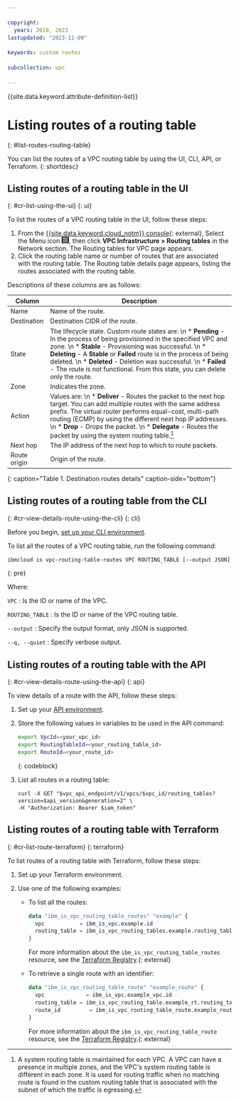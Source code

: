 ```yaml
---

copyright:
  years: 2020, 2023
lastupdated: "2023-11-09"

keywords: custom routes

subcollection: vpc

---
```


{{site.data.keyword.attribute-definition-list}}

# Listing routes of a routing table
{: #list-routes-routing-table}

You can list the routes of a VPC routing table by using the UI, CLI, API, or Terraform.
{: shortdesc}

## Listing routes of a routing table in the UI
{: #cr-list-using-the-ui}
{: ui}

To list the routes of a VPC routing table in the UI, follow these steps:

1. From the [{{site.data.keyword.cloud_notm}} console](/login){: external}, Select the Menu icon ![Navigation Menu](/images/menu_icon.png), then click **VPC Infrastructure > Routing tables** in the Network section. The Routing tables for VPC page appears.
1. Click the routing table name or number of routes that are associated with the routing table. The Routing table details page appears, listing the routes associated with the routing table.

Descriptions of these columns are as follows:

| Column | Description |
|-------|-------------|
| Name  | Name of the route. |
| Destination | Destination CIDR of the route. |
| State | The lifecycle state. Custom route states are:  \n * **Pending** - In the process of being provisioned in the specified VPC and zone.  \n * **Stable** - Provisioning was successful.  \n * **Deleting** - A **Stable** or **Failed** route is in the process of being deleted.  \n * **Deleted** - Deletion was successful.  \n * **Failed** - The route is not functional. From this state, you can delete only the route.|
| Zone  |  Indicates the zone. |
| Action | Values are:  \n * **Deliver** - Routes the packet to the next hop target. You can add multiple routes with the same address prefix. The virtual router performs equal-cost, multi-path routing (ECMP) by using the different next hop IP addresses.  \n * **Drop** - Drops the packet.  \n * **Delegate** - Routes the packet by using the system routing table.[^fn1] |
| Next hop | The IP address of the next hop to which to route packets. |
| Route origin | Origin of the route. |
{: caption="Table 1. Destination routes details" caption-side="bottom"}

[^fn1]: A system routing table is maintained for each VPC. A VPC can have a presence in multiple zones, and the VPC's system routing table is different in each zone. It is used for routing traffic when no matching route is found in the custom routing table that is associated with the subnet of which the traffic is egressing.

## Listing routes of a routing table from the CLI
{: #cr-view-details-route-using-the-cli}
{: cli}

Before you begin, [set up your CLI environment](/docs/vpc?topic=vpc-set-up-environment&interface=cli).

To list all the routes of a VPC routing table, run the following command:

```sh
ibmcloud is vpc-routing-table-routes VPC ROUTING_TABLE [--output JSON] [-q, --quiet]
```
{: pre}

Where:

`VPC`
:   Is the ID or name of the VPC.

`ROUTING_TABLE`
:   Is the ID or name of the VPC routing table.

`--output`
:   Specify the output format, only JSON is supported.

`--q, --quiet`
:   Specify verbose output.

## Listing routes of a routing table with the API
{: #cr-view-details-route-using-the-api}
{: api}

To view details of a route with the API, follow these steps:

1. Set up your [API environment](/docs/vpc?topic=vpc-set-up-environment#api-prerequisites-setup).
1. Store the following values in variables to be used in the API command:

   ```sh
   export VpcId=<your_vpc_id>
   export RoutingTableId=<your_routing_table_id>
   export RouteId=<your_route_id>
   ```
   {: codeblock}

1. List all routes in a routing table:

   ```curl
   curl -X GET "$vpc_api_endpoint/v1/vpcs/$vpc_id/routing_tables?version=$api_version&generation=2" \
   -H "Authorization: Bearer $iam_token"

## Listing routes of a routing table with Terraform
{: #cr-list-route-terraform}
{: terraform}

To list routes of a routing table with Terraform, follow these steps:

1. Set up your Terraform environment.
1. Use one of the following examples:

   * To list all the routes:

      ```terraform
      data "ibm_is_vpc_routing_table_routes" "example" {
        vpc           = ibm_is_vpc.example.id
        routing_table = ibm_is_vpc_routing_tables.example.routing_table
      }
      ```

      For more information about the `ibm_is_vpc_routing_table_routes` resource, see the [Terraform Registry](https://registry.terraform.io/providers/IBM-Cloud/ibm/latest/docs/data-sources/is_vpc_routing_table_routes).{: external}

   * To retrieve a single route with an identifier:

      ```terraform
      data "ibm_is_vpc_routing_table_route" "example_route" {
        vpc             = ibm_is_vpc.example_vpc.id
        routing_table = ibm_is_vpc_routing_table.example_rt.routing_table
        route_id         = ibm_is_vpc_routing_table_route.example_route.route_id
      }
      ```

      For more information about the `ibm_is_vpc_routing_table_route` resource, see the [Terraform Registry](https://registry.terraform.io/providers/IBM-Cloud/ibm/latest/docs/data-sources/is_vpc_routing_table_route).{: external}
